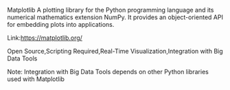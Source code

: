 
Matplotlib A plotting library for the Python programming language and its numerical mathematics extension NumPy. It provides an object-oriented API for embedding plots into applications.

Link:https://matplotlib.org/


Open Source,Scripting Required,Real-Time Visualization,Integration with Big Data Tools

Note: 
Integration with Big Data Tools depends on other Python libraries used with Matplotlib